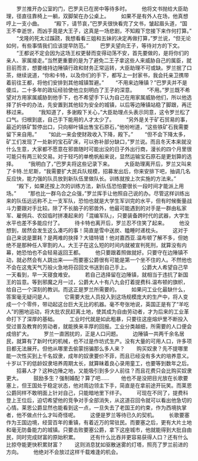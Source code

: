 　　罗兰推开办公室的门，巴罗夫已在房中等待多时。
　　他将文书抛给大臣助理，径直往靠椅上一躺，双脚架在办公桌上。
　　如果不是有外人在场，他真想哼上一支小曲。
　　“殿下，请节哀，”巴罗夫很快看完了文书，皱起眉头道，“国王不幸逝世，而凶手竟是大王子，这真是一场悲剧，不知殿下您接下来作何打算。”
　　“戈隆的死太过蹊跷，我想看看三姐和五妹的决定再做打算，”罗兰说，“但无论如何，有些事情我们应该提早防范。”
　　巴罗夫望向王子，等待对方的下文。
　　“王都说不定会因为这场王权更替而变得动荡不安，首先要做的，是将你们的亲人、家属接走。”当然更重要的是为了避免二王子拿这些人来威胁自己的属臣，就目前而言，想要维持边陲镇行政和财务正常运转，大臣助理不可或缺。罗兰抿了口茶，继续说道，“你和卡特，以及你们的手下，都写上一封家书，我会托亲卫携带着前往王都，将他们安排到其他城镇暂避。”
　　“不用来边陲镇？”巴罗夫并不是傻瓜，二十多年的政坛经验使他立刻明白了王子的深意。
　　“不用。”罗兰既不希望对方用家属威胁到他手下，也不希望手下认为自己在用家属威胁他们，所以他选择了折中的办法，先安置到其他较为安全的城镇，以后等边陲镇站稳了脚跟，再迁移过来。
　　“我知道了，多谢殿下关心，”大臣助理点头表示同意，这令罗兰松了口气。归根到底，自己手下能用的人才太少了。
　　“另外是关于矿石贸易的事，最近的铁矿暂停出口，只向柳叶镇出售宝石原石，”他吩咐道，“这些铁矿石我需要留下来自用。”
　　“如此一来会使财政收入下降，殿下。”
　　“但不会下降太多，矿工们发现了一处新的宝石矿床，可以弥补部分缺口，”罗兰说。而且冬天本来就没什么生意，大家都不愿意在邪兽随时可能出没的日子外出行商，漫长的四个月里很可能只有两三轮交易。对于轻巧的单桅帆船来说，显然运输宝石原石是更划算的选择。
　　“我明白了，”巴罗夫将这些记录下来。
　　大臣助理离开后，罗兰又叫来了卡特.兰尼斯，“我需要扩大民兵队规模，招募发出后，你来安排下吧，抽调几名反应快，能力强的队员放到新队伍里做队长。训练就按上次实施的方法来。”
　　“殿下，如果还按上次的训练方法，新队伍恐怕要很长一段时间才能派上用场。”
　　“那也比一群乌合之众强，”罗兰挥手让他照自己说的办。尽管这样训练出来的队伍远远称不上一支军队，恐怕也就是大学生军训完的水平，但有时候衡量战斗力要跟对手比较。除了不长脑子的邪兽外，他最可能遇到的对手是一群由私家军、雇佣兵、农奴临时拼凑起来的「混编军队」，只要装备跨时代的武器，大学生水平也差不多能应付了。
　　待卡特也离开后，罗兰忍不住笑了起来。
　　他没想到，居然会发生这么凑巧的事！简直是雪中送炭、瞌睡时递枕头。
　　这对于自己来说是噩耗？是两难的抉择？大错特错！他对嘉西亚.温布顿了解不多，但她绝不是那种任人宰割的人。大王子在这么短的时间内就被宣判死刑，就算没有内幕，她恐怕也不会轻易返回王都。
　　他只要跟着照做就好。只要守在边陲镇不动，就必然会有人跳出来——而要塞公爵很有可能是第一个坐不住的人。不然他也不会在这鬼天气万般火急地将召回文书送到自己手上。
　　公爵大人希望自己早一天看到，早一天寝食难安。
　　若自己选择留在边陲镇，就相当于违抗了新国王的旨意。等到邪魔之月一过，公爵大人十有八九会打着提费科.温布顿的旗帜，给自己一个深刻的教训。而这正是罗兰所需要的。
　　如果问工业化最缺什么，答案毫无疑问是人。
　　它需要大批人员投入到这场规模庞大的生产中，将人变成一个个零件，带动起这台巨大无比的机器。毫不夸张地说，英国正是有了“羊吃人”的圈地运动，将大批农民赶离土地，使其成为自由劳动者，才为后来的工业革命打下了深厚的基础。
　　工业时代就是如此粗暴，只要往这座熔炉里不断投入受过普及教育的劳动者，就能换来丰厚的回报。工业分类越细，所需要的人口便会成倍扩大。
　　罗兰一直困扰的，正是人口问题。
　　边陲镇一共两千余名居民，就算有了新时代的机械，也不过是作坊式生产。没有大量的可用人口，许多项目都无法展开。但他从哪里去偷蒙拐骗那么多人来？
　　购买奴隶？先不提哪里能一次性买到上千名奴隶，成年的奴隶要价不菲，而且已经没有多大的培养意义。十岁以下的低龄奴隶培养周期太长，就算昧着良心录用童工，也要等到数年之后。
　　招募人才？这种边陲之地，又能吸引到多少人前往？而且花费只会比购买奴隶更大。
　　鼓励多生？强制婚配？算了吧……
　　他也不是没把目光放在长歌要塞上，但王国处于稳定状态，他对周边领主下手，简直是在拿前途开玩笑。而莱恩公爵同样不敢明面上针对自己，只能暗地里下绊子。
　　可现在不同了，提费科登上王位后，迫切希望他的竞争对手全部消失，从这道召回令就可以看出他急切的心情。莱恩公爵显然也能看到这一点，一旦失去了老国王的约束，作为西境执掌者，他不做点什么才叫奇怪呢。
　　这便是罗兰等待已久的契机。
　　长歌要塞作为王国边境，经营百年的重镇，有着近万的常驻民。而要塞之后，更有大片土地和毫无防备能力的城镇。只要击败要塞公爵，拿下这座城市，他就能得到大批自由民，同时完成财富的原始积累。
　　还有什么比吞并更容易获得人口？还有什么比掠夺能更快积累财富？
　　这则消息犹如驱散迷雾的灯塔，照亮了罗兰前进的方向。
　　他绝对不会放过这样千载难逢的机会。